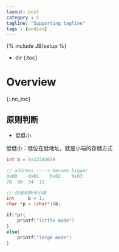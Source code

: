 ```yaml
---
layout: post
category : C
tagline: "Supporting tagline"
tags : [endian]
---
```

{% include JB/setup %}

* dir
{:toc}

# Overview
{:.no_toc}

## 原则判断

+ 低低小

低低小：低位在低地址，就是小端的存储方式

```C
int	b = 0x12345678

// address ----> become bigger
0x00	0x01	0x02	0x03
78	56	34	12

// 快速判断大小端
int		b = 1;
char *p = (char*)&b;

if(*p){
	printf("little mode")
}
else{
	printf("large mode")
}

```
